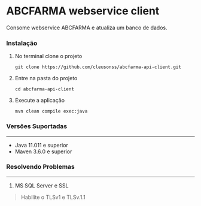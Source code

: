 # ABCFARMA webservice client
Consome webservice ABCFARMA e atualiza um banco de dados.

### Instalação

 1. No terminal clone o projeto
	```shell 
	git clone https://github.com/cleusonss/abcfarma-api-client.git 
	```

 2. Entre na pasta do projeto
	```shell
	cd abcfarma-api-client 
	```

 3. Execute a aplicação
	```shell
	mvn clean compile exec:java 
	```

### Versões Suportadas
---
 - Java 11.011 e superior
 - Maven 3.6.0 e superior

### Resolvendo Problemas
---
1. MS SQL Server e SSL
> Habilite o TLSv1 e TLSv.1.1
